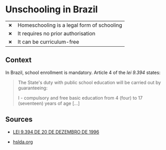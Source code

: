 # Unschooling in Brazil

| | |
|-|-|
| __✗__ | Homeschooling is a legal form of schooling |
| __✗__ | It requires no prior authorisation |
| __✗__ | It can be curriculum-free |

## Context

In Brazil, school enrollment is mandatory.
Article 4 of the _lei 9.394_ states:

> The State's duty with public school education will be carried out by guaranteeing:
>
> I - compulsory and free basic education from 4 (four) to 17 (seventeen) years of age […]


## Sources

* [LEI 9.394 DE 20 DE DEZEMBRO DE 1996](https://www.planalto.gov.br/ccivil_03/leis/l9394.htm)

* [hslda.org](https://hslda.org/post/brazil)
